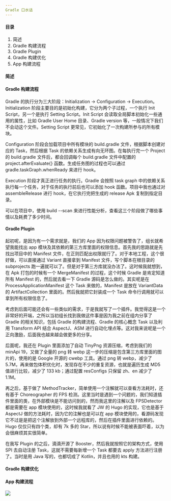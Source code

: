 ```yaml
---
Gradle 口水话
---
```


#### 目录

1. 简述
2. Gradle 构建流程
3. Gradle Plugin
4. Gradle 构建优化
5. App 构建流程

#### 简述

#### Gradle 构建流程

Gradle 的执行分为三大阶段：Initialization -> Configuration -> Execution。Initialization 阶段主要目的是初始化构建，它分为两个子过程，一个执行 Init Script，另一个是执行 Setting Script。Init Script 会读取全局脚本初始化一些通用的属性，比如 Gradle User Home 目录、Gradle version 等，一般情况下我们不会动这个文件。Setting Script 更常见，它初始化了一次构建所参与的所有模块。

Configuration 阶段会加载项目中所有模块的 build.gradle 文件，根据脚本创建对应的 Task，然后根据 Task 的依赖关系生成有向无环图。在每执行完一个 Project 的 build.gradle 文件后，都会回调每个 build.gradle 文件中配置的 project.afterEvaluate{} 函数。生成任务图的过程也可以通过 gradle.taskGraph.whenReady 来进行 hook。

Execution 阶段才真正进行任务的执行。Gradle 会按照 task graph 中的依赖关系执行每一个任务，对于任务的执行前后也可以添加 hook 函数。项目中我也通过对 assembleRelease 进行 hook，在它执行完把生成的 release Apk 复制到指定目录。

可以在项目中，使用 build --scan 来进行性能分析，查看这三个阶段做了哪些事情以及耗费了多少时间。

#### Gradle Plugin

起初呢，是因为有一个需求就是，我们的 App 因为权限问题被警告了，组长就希望我能找出 app 模块及其依赖的第三方库里面的权限信息。首先我的思路就是先找出项目中的 Manifest 文件，在正则匹配出权限就行了。对于本地工程，这个很好做，可以直接通过 Variant 直接拿到 Manifest 文件，写个脚本在根目录的 subprojects 跑一遍就可以了。但是对于第三方库就没办法了。这时候我就想到，在 Apk 打包的时候有一个 MergeManifest 的过程，这个时候 Gradle 是肯定知道所有 Manifest 的，然后就去看一下 Gradle 源码是怎么做的。其实呢是在 ProcessApplicationManifest 这个 Task 来做的，Manifest 是放在 VariantData 的 ArtifactCollection 里面的。然后我就把它封装成一个 Task 命令行调用就可以拿到所有权限信息了。

考虑到后面可能还会有一些类似的需求，于是我就写了一个插件。我觉得这是一个非常好的开端，之所以当初组长找到我做这件事是因为我之前在组内分享了 Gradle 的相关知识，包括 Gradle 的构建流程、Gradle 的核心概念 Task 以及利用 Transform API 结合 AspectJ、ASM 进行自动化埋点等。这对我来说呢是一个正向激励，后面我也越来越会做更多的分享。

后面呢，我还在 Plugin 里面添加了自动 TinyPng 资源压缩，考虑到我们的 minApi 19，又做了全量的 png 转 webp 这一步的压缩是包含第三方库里面的图片的，使用的是 Google 开源的 cwebp 工具。通过 png 转 webp，减少了 5.7M，再来做包体积优化时，发现存在不少的重复资源，也就是遍历生成 MD5 值进行比较，减少了 133 kb；通过配置 resConfigs 只保留 zh、en 减少了 1.1M。

再之后，基于做了 MethodTracker，简单使用一个注解就可以查看方法耗时，还有基于 Choreographer 的 FPS 检测。这里当时是遇到一个问题的，我们知道插件里面的类，在外部模块是不能访问到的，然而我这里的注解以及 FPSDetector 都是需要在 app 模块使用的，这时候我就看了 JW 的 Hugo 的实现，它也是基于 AspectJ 做的方法耗时，因为它的注解也是可以在 app 模块使用的，看源码发现它不过是是把这个注解放到外部一个远程库的，然后在插件里面进行依赖的。Hugo 仅仅只有四个类，却有 7k 多的 Star，所以说有时候不能被表面吓着，以为会很麻烦其实很简单。

在我写 Plugin 的之后，滴滴开源了 Booster，然后我就按照它的架构方式，使用 SPI 去自动注册 Task，这就不需要每新增一个 Task 都要去 apply 方法进行注册了。当时是用 Java 写的，也都切成了 Kotlin，并且也用的 kts 构建。

#### Gradle 构建优化

#### App 构建流程

![](https://i.loli.net/2019/05/07/5cd14ad86262c.png)